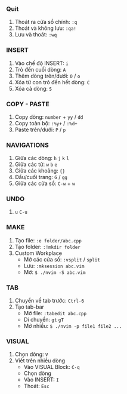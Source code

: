 ### Quit
1. Thoát ra cửa sổ chính: `:q`
2. Thoát và không lưu: `:qa!`
3. Lưu và thoát: `:wq`

### INSERT 
1. Vào chế độ INSERT: `i`
2. Trỏ đến cuối dòng: `A`
3. Thêm dòng trên/dưới: `O` / `o`
4. Xóa từ con trỏ đến hết dòng: `C`
5. Xóa cả dòng: `S`

### COPY - PASTE
1. Copy dòng: `number` + `yy` / `dd` 
2. Copy toàn bộ: `:%y+` / `:%d+`
3. Paste trên/dưới: `P` / `p`

### NAVIGATIONS
1. Giữa các dòng: `h` `j` `k` `l` 
2. Giữa các từ: `w` `b` `e`
3. Giữa các khoảng: `{}`
4. Đầu/cuối trang: `G` / `gg`
5. Giữa các cửa sổ: `C-w` + `w`

### UNDO
1. `u` `C-u`

### MAKE
1. Tạo file: `:e folder/abc.cpp`
2. Tạo folder: `:!mkdir folder`
3. Custom Workplace
    - Mở các cửa số: `:vsplit` / `split`
    - Lưu: `:mksession abc.vim`
    - Mở: `$ ./nvim -S abc.vim`

### TAB
1. Chuyển về tab trước: `Ctrl-6`
2. Tạo tab-bar
    - Mở file: `:tabedit abc.cpp`
    - Di chuyển: `gt` `gT`
    - Mở nhiều: `$ ./nvim -p file1 file2 ...`

### VISUAL 
1. Chọn dòng: `V`
2. Viết trên nhiều dòng
    - Vào VISUAL Block: `C-q`
    - Chọn dòng
    - Vào INSERT: `I`
    - Thoát: `Esc`
